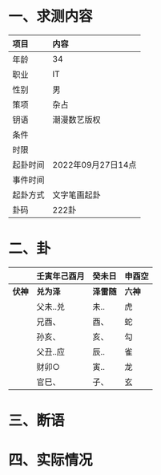 # 一、求测内容
|项目|内容|
|:-|:-|
|年龄|34|
|职业|IT|
|性别|男|
|策项|杂占|
|钥语|潮漫数艺版权|
|条件||
|时限||
|起卦时间|2022年09月27日14点|
|事件时间||
|起卦方式|文字笔画起卦|
|卦码|222卦|

# 二、卦
||壬寅年己酉月|癸未日|申酉空|
|:-|:-|:-|:-|
|**伏神**|**兑为泽**|**泽雷随**|**六神**|
||父未..兑|未..|虎|
||兄酉、|酉、|蛇|
||孙亥、|亥、|勾|
||父丑..应|辰..|雀|
||财卯○|寅..|龙|
||官巳、|子、|玄|


# 三、断语

# 四、实际情况